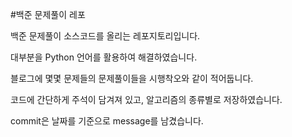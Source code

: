 #백준 문제풀이 레포

백준 문제풀이 소스코드를 올리는 레포지토리입니다.


대부분을 Python 언어를 활용하여 해결하였습니다.

블로그에 몇몇 문제들의 문제풀이들을 시행착오와 같이 적어둡니다.

코드에 간단하게 주석이 담겨져 있고, 알고리즘의 종류별로 저장하였습니다.

commit은 날짜를 기준으로 message를 남겼습니다.
